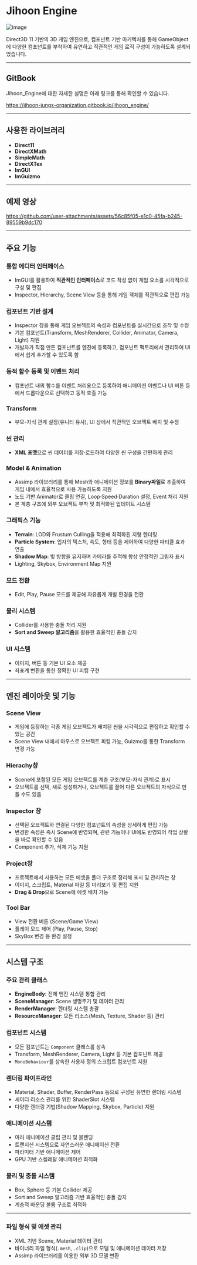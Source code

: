 # Jihoon Engine
![image](https://github.com/user-attachments/assets/76e89d6b-2930-401f-a12b-81434bfcd0e1)

Direct3D 11 기반의 3D 게임 엔진으로, 컴포넌트 기반 아키텍처를 통해 GameObject에 다양한 컴포넌트를 부착하여 유연하고 직관적인 게임 로직 구성이 가능하도록 설계되었습니다.

---
## GitBook
Jihoon_Engine에 대한 자세한 설명은 아래 링크를 통해 확인할 수 있습니다.

<https://jihoon-jungs-organization.gitbook.io/jihoon_engine/>

---
## 사용한 라이브러리

* **Direct11** 
* **DirectXMath**
* **SimpleMath**
* **DirectXTex**
* **ImGUI**
* **ImGuizmo**

---

## 예제 영상



https://github.com/user-attachments/assets/56c85f05-e1c0-45fa-b245-89559b9dc170


---
## 주요 기능

### 통합 에디터 인터페이스
* ImGUI를 활용하여 **직관적인 인터페이스**로 코드 작성 없이 게임 요소를 시각적으로 구성 및 편집
* Inspector, Hierarchy, Scene View 등을 통해 게임 객체를 직관적으로 편집 가능

### 컴포넌트 기반 설계
* Inspector 창을 통해 게임 오브젝트의 속성과 컴포넌트를 실시간으로 조작 및 수정
* 기본 컴포넌트(Transform, MeshRenderer, Collider, Animator, Camera, Light) 지원
* 개발자가 직접 만든 컴포넌트를 엔진에 등록하고, 컴포넌트 팩토리에서 관리하여 UI에서 쉽게 추가할 수 있도록 함

### 동적 함수 등록 및 이벤트 처리
* 컴포넌트 내의 함수를 이벤트 처리용으로 등록하여 애니메이션 이벤트나 UI 버튼 등에서 드롭다운으로 선택하고 동적 호출 가능

### Transform
* 부모-자식 관계 설정(유니티 유사), UI 상에서 직관적인 오브젝트 배치 및 수정

### 씬 관리
* **XML 포맷**으로 씬 데이터를 저장·로드하여 다양한 씬 구성을 간편하게 관리

### Model & Animation
* Assimp 라이브러리를 통해 Mesh와 애니메이션 정보를 **Binary파일**로 추출하여 게임 내에서 효율적으로 사용 가능하도록 지원
* 노드 기반 Animator로 클립 연결, Loop·Speed·Duration 설정, Event 처리 지원
* 본 계층 구조에 외부 오브젝트 부착 및 최적화된 업데이트 시스템

### 그래픽스 기능
* **Terrain**: LOD와 Frustum Culling을 적용해 최적화된 지형 렌더링
* **Particle System**: 입자의 텍스처, 속도, 형태 등을 제어하여 다양한 파티클 효과 연출
* **Shadow Map**: 빛 방향을 유지하며 카메라를 추적해 항상 안정적인 그림자 표시
* Lighting, Skybox, Environment Map 지원

### 모드 전환
* Edit, Play, Pause 모드를 제공해 자유롭게 개발 환경을 전환

### 물리 시스템
* Collider를 사용한 충돌 처리 지원
* **Sort and Sweep 알고리즘**을 활용한 효율적인 충돌 감지

### UI 시스템
* 이미지, 버튼 등 기본 UI 요소 제공
* 좌표계 변환을 통한 정확한 UI 피킹 구현

---

## 엔진 레이아웃 및 기능

### Scene View
* 게임에 등장하는 각종 게임 오브젝트가 배치된 씬을 시각적으로 편집하고 확인할 수 있는 공간
* Scene View 내에서 마우스로 오브젝트 피킹 가능, Guizmo를 통한 Transform 변경 가능

### Hierachy창
* Scene에 포함된 모든 게임 오브젝트를 계층 구조(부모-자식 관계)로 표시
* 오브젝트를 선택, 새로 생성하거나, 오브젝트를 끌어 다른 오브젝트의 자식으로 만들 수도 있음

### Inspector 창
* 선택된 오브젝트와 연결된 다양한 컴포넌트의 속성을 상세하게 편집 가능
* 변경한 속성은 즉시 Scene에 반영되며, 관련 기능이나 UI에도 반영되어 작업 상황을 바로 확인할 수 있음
* Component 추가, 삭제 기능 지원

### Project창
* 프로젝트에서 사용하는 모든 에셋을 폴더 구조로 정리해 표시 및 관리하는 창
* 이미지, 스크립트, Material 파일 등 미리보기 및 편집 지원
* **Drag & Drop**으로 Scene에 에셋 배치 가능

### Tool Bar
* View 전환 버튼 (Scene/Game View)
* 플레이 모드 제어 (Play, Pause, Stop)
* SkyBox 변경 등 환경 설정

---

## 시스템 구조

### 주요 관리 클래스
* **EngineBody**: 전체 엔진 시스템 통합 관리
* **SceneManager**: Scene 생명주기 및 데이터 관리
* **RenderManager**: 렌더링 시스템 총괄
* **ResourceManager**: 모든 리소스(Mesh, Texture, Shader 등) 관리

### 컴포넌트 시스템
* 모든 컴포넌트는 `Component` 클래스를 상속
* Transform, MeshRenderer, Camera, Light 등 기본 컴포넌트 제공
* `MonoBehaviour`를 상속한 사용자 정의 스크립트 컴포넌트 지원

### 렌더링 파이프라인
* Material, Shader, Buffer, RenderPass 등으로 구성된 유연한 렌더링 시스템
* 셰이더 리소스 관리를 위한 ShaderSlot 시스템
* 다양한 렌더링 기법(Shadow Mapping, Skybox, Particle) 지원

### 애니메이션 시스템
* 여러 애니메이션 클립 관리 및 블렌딩
* 트랜지션 시스템으로 자연스러운 애니메이션 전환
* 파라미터 기반 애니메이션 제어
* GPU 기반 스켈레탈 애니메이션 최적화

### 물리 및 충돌 시스템
* Box, Sphere 등 기본 Collider 제공
* Sort and Sweep 알고리즘 기반 효율적인 충돌 감지
* 계층적 바운딩 볼륨 구조로 최적화

---

### 파일 형식 및 에셋 관리
* XML 기반 Scene, Material 데이터 관리
* 바이너리 파일 형식(`.mesh`, `.clip`)으로 모델 및 애니메이션 데이터 저장
* Assimp 라이브러리를 이용한 외부 3D 모델 변환
